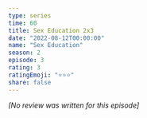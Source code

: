 ```yaml
---
type: series
time: 60
title: Sex Education 2x3
date: "2022-08-12T00:00:00"
name: "Sex Education"
season: 2
episode: 3
rating: 3
ratingEmoji: "⭐️⭐️⭐️"
share: false
---
```


_[No review was written for this episode]_
